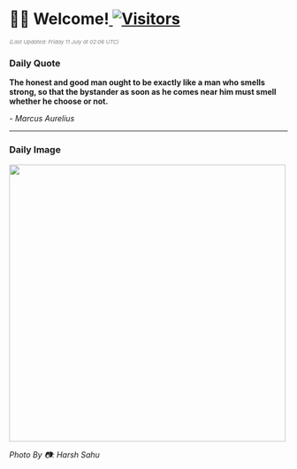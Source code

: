 <h1>👋🏽 Welcome!<a href="https://github.com/OmitNomis/"> <img src="https://visitor-badge.laobi.icu/badge?page_id=OmitNomis" alt="Visitors"></a></h1>

<i><p style="font-size: 0.6rem; color:gray">(Last Updated: Friday 11 July at 02:06 UTC)</p></i>

<h3> Daily Quote </h3>
<b><p>The honest and good man ought to be exactly like a man who smells strong, so that the bystander as soon as he comes near him must smell whether he choose or not.</p></b>
<i><caption style="font-size: 0.8rem; color:gray;">- Marcus Aurelius</caption></i>


<hr>

<h3>Daily Image</h3>
<a href="https://images.pexels.com/photos/32932644/pexels-photo-32932644.jpeg" target="_blank"><img style="height:500px;" src="https://images.pexels.com/photos/32932644/pexels-photo-32932644.jpeg"/></a>

<i><caption style="font-size: 0.8rem; color:gray;"> Photo By 📷: Harsh Sahu</caption></i>
